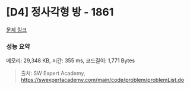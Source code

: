 # [D4] 정사각형 방 - 1861 

[문제 링크](https://swexpertacademy.com/main/code/problem/problemDetail.do?contestProbId=AV5LtJYKDzsDFAXc) 

### 성능 요약

메모리: 29,348 KB, 시간: 355 ms, 코드길이: 1,771 Bytes



> 출처: SW Expert Academy, https://swexpertacademy.com/main/code/problem/problemList.do